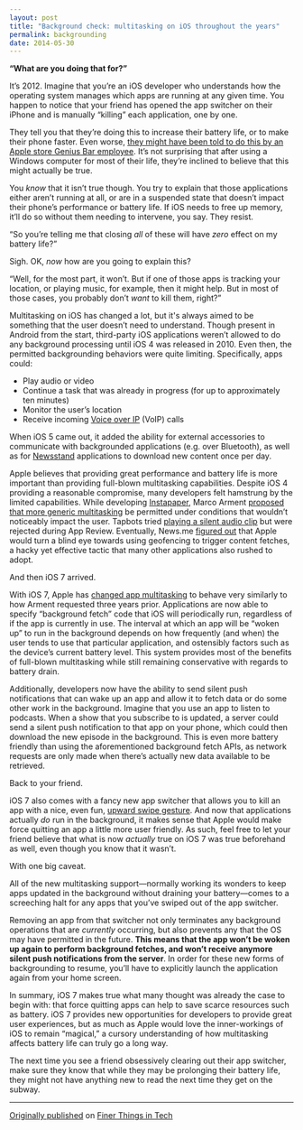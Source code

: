 ```yaml
---
layout: post
title: "Background check: multitasking on iOS throughout the years"
permalink: backgrounding
date: 2014-05-30
---
```


**“What are you doing that for?”**

It’s 2012. Imagine that you’re an iOS developer who understands how the operating system manages which apps are running at any given time. You happen to notice that your friend has opened the app switcher on their iPhone and is manually “killing” each application, one by one.

They tell you that they’re doing this to increase their battery life, or to make their phone faster. Even worse, [they might have been told to do this by an Apple store Genius Bar employee](http://daringfireball.net/2012/01/ios_multitasking). It’s not surprising that after using a Windows computer for most of their life, they’re inclined to believe that this might actually be true.

You *know* that it isn’t true though. You try to explain that those applications either aren’t running at all, or are in a suspended state that doesn’t impact their phone’s performance or battery life. If iOS needs to free up memory, it’ll do so without them needing to intervene, you say. They resist.

“So you’re telling me that closing *all* of these will have *zero* effect on my battery life?”

Sigh. OK, *now* how are you going to explain this?

“Well, for the most part, it won’t. But if one of those apps is tracking your location, or playing music, for example, then it might help. But in most of those cases, you probably don’t *want* to kill them, right?”

Multitasking on iOS has changed a lot, but it's always aimed to be something that the user doesn’t need to understand. Though present in Android from the start, third-party iOS applications weren’t allowed to do any background processing until iOS 4 was released in 2010. Even then, the permitted backgrounding behaviors were quite limiting. Specifically, apps could:

* Play audio or video
* Continue a task that was already in progress (for up to approximately ten minutes)
* Monitor the user’s location
* Receive incoming [Voice over IP](http://en.wikipedia.org/wiki/Voice_over_IP) (VoIP) calls

When iOS 5 came out, it added the ability for external accessories to communicate with backgrounded applications (e.g. over Bluetooth), as well as for [Newsstand](http://en.wikipedia.org/wiki/Newsstand_(application)) applications to download new content once per day.

Apple believes that providing great performance and battery life is more important than providing full-blown multitasking capabilities. Despite iOS 4 providing a reasonable compromise, many developers felt hamstrung by the limited capabilities. While developing [Instapaper](http://www.instapaper.com/), Marco Arment [proposed that more generic multitasking](http://www.marco.org/2010/06/10/iphone-multitasking-and-background-updating) be permitted under conditions that wouldn’t noticeably impact the user. Tapbots tried [playing a silent audio clip](http://tapbots.com/blog/pastebot/pastebot-music-in-background) but were rejected during App Review. Eventually, News.me [figured out](http://blog.news.me/post/21643399885/introducing-paper-boy-automatically-download-your-news) that Apple would turn a blind eye towards using geofencing to trigger content fetches, a hacky yet effective tactic that many other applications also rushed to adopt.

And then iOS 7 arrived.

With iOS 7, Apple has [changed app multitasking](http://www.objc.io/issue-5/multitasking.html) to behave very similarly to how Arment requested three years prior. Applications are now able to specify “background fetch” code that iOS will periodically run, regardless of if the app is currently in use. The interval at which an app will be “woken up” to run in the background depends on how frequently (and when) the user tends to use that particular application, and ostensibly factors such as the device’s current battery level. This system provides most of the benefits of full-blown multitasking while still remaining conservative with regards to battery drain.

Additionally, developers now have the ability to send silent push notifications that can wake up an app and allow it to fetch data or do some other work in the background. Imagine that you use an app to listen to podcasts. When a show that you subscribe to is updated, a server could send a silent push notification to that app on your phone, which could then download the new episode in the background. This is even more battery friendly than using the aforementioned background fetch APIs, as network requests are only made when there’s actually new data available to be retrieved.

Back to your friend.

iOS 7 also comes with a fancy new app switcher that allows you to kill an app with a nice, even fun, [upward swipe gesture](http://www.imore.com/how-kill-force-quit-apps-ios-7). And now that applications actually *do* run in the background, it makes sense that Apple would make force quitting an app a little more user friendly. As such, feel free to let your friend believe that what is now *actually* true on iOS 7 was true beforehand as well, even though you know that it wasn’t.

With one big caveat.

All of the new multitasking support—normally working its wonders to keep apps updated in the background without draining your battery—comes to a screeching halt for any apps that you’ve swiped out of the app switcher.

Removing an app from that switcher not only terminates any background operations that are *currently* occurring, but also prevents any that the OS may have permitted in the future. **This means that the app won’t be woken up again to perform background fetches, and won’t receive anymore silent push notifications from the server**. In order for these new forms of backgrounding to resume, you’ll have to explicitly launch the application again from your home screen.

In summary, iOS 7 makes true what many thought was already the case to begin with: that force quitting apps can help to save scarce resources such as battery. iOS 7 provides new opportunities for developers to provide great user experiences, but as much as Apple would love the inner-workings of iOS to remain “magical,” a cursory understanding of how multitasking affects battery life can truly go a long way.

The next time you see a friend obsessively clearing out their app switcher, make sure they know that while they may be prolonging their battery life, they might not have anything new to read the next time they get on the subway.

---

[Originally published](http://finertech.com/blog/featured/ios-7-background-multitasking-killing-apps/) on [Finer Things in Tech](http://finertech.com)
